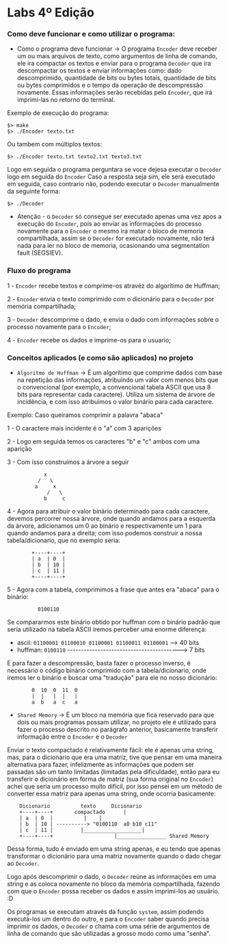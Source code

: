 # Labs 4º Edição
### Como deve funcionar e como utilizar o programa:

- Como o programa deve funcionar -> O programa `Encoder` deve receber um ou mais arquivos de texto, como argumentos de linha de comando, ele ira compactar os textos e enviar para o programa `Decoder` que ira descompactar os textos e enviar informações como: dado descomprimido, quantidade de bits ou bytes totais, quantidade de bits ou bytes comprimidos e o tempo da operação de descompressão novamente. Essas informações serão recebidas pelo `Encoder`, que irá imprimi-las no retorno do terminal.

Exemplo de execução do programa:

	$> make
	$> ./Encoder texto.txt

Ou tambem com múltiplos textos:

	$> ./Encoder texto.txt texto2.txt texto3.txt

Logo em seguida o programa perguntara se voce dejesa executar o `Decoder` logo em seguida do `Encoder`
Caso a resposta seja sim, ele será executado em seguida, caso contrario não, podendo executar o `Decoder` manualmente da seguinte forma:

	$> ./Decoder

- Atenção - o `Decoder` só consegue ser executado apenas uma vez apos a execução do `Encoder`, pois ao enviar as informações do processo novamente para o `Encoder` o mesmo ira matar o bloco de memoria compartilhada, assim se o `Decoder` for executado novamente, não terá nada para ler no bloco de memoria, ocasionando uma segmentation fault (SEGSIEV).

### Fluxo do programa 

1 - `Encoder` recebe textos e comprime-os atravéz do algorítimo de Huffman;

2 - `Encoder` envia o texto comprimido com o dicionário para o `Decoder` por memória compartilhada;

3 - `Decoder` descomprime o dado, e envia o dado com informações sobre o processo novamente para o `Encoder`;

4 - `Encoder` recebe os dados e imprime-os para o usuario;

### Conceitos aplicados (e como são aplicados) no projeto

- `Algoritmo de Huffman` -> É um algorítimo que comprime dados com base na repetição das informações, atribuindo um valor
com menos bits que o convencional (por exemplo, a convencional tabela ASCII que usa 8 bits para representar cada caractere).
Utiliza um sistema de árvore de incidência, e com isso atribuímos o valor binário para cada caractere.

Exemplo:
Caso queiramos comprimir a palavra "abaca"

1 - O caractere mais incidente é o "a" com 3 aparições

2 - Logo em seguida temos os caracteres "b" e "c" ambos com uma aparição

3 - Com isso construímos a árvore a seguir

			    x
			  /   \
			 a     x
			     /   \
			    b     c

4 - Agora para atribuir o valor binário determinado para cada caractere, devemos percorrer nossa árvore, onde quando andamos
para a esquerda da árvore, adicionamos um 0 ao binário e respectivamente um 1 para quando andamos para a direita;
com isso podemos construir a nossa tabela/dicionario, que no exemplo seria:

			+----+----+
			| a  | 0  |
			| b  | 10 |
			| c  | 11 |
			+----+----+

5 - Agora com a tabela, comprimimos a frase que antes era "abaca" para o binário:

			  0100110

Se compararmos este binário obtido por huffman com o binário padrão que seria utilizado na tabela ASCII iremos
perceber uma enorme diferença:

- ascii: `01100001 01100010 01100001 01100011 01100001` --> 40 bits
- huffman: `0100110`  -----------------------------------------> 7 bits

E para fazer a descompressão, basta fazer o processo inverso, é necessário o código binário comprimido com a tabela/dicionario, onde iremos ler o binário e buscar uma "tradução" para ele no nosso dicionário:

			0  10  0  11  0
			|  |   |  |   |
			a  b   a  c   a
 
- `Shared Memory` -> É um bloco na memória que fica reservado para que dois ou mais programas possam utilizar, no projeto ele é utilizado para fazer o processo descrito no parágrafo anterior, basicamente transferir informação entre o `Encoder` e o `Decoder`

Enviar o texto compactado é relativamente fácil: ele é apenas uma string, mas, para o dicionário que era uma matriz, tive que pensar em uma maneira alternativa para fazer, infelizmente as informações que podem ser passadas são um tanto limitadas (limitadas pela dificuldade), então para eu transferir o dicionário em forma de matriz (sua forma original no `Encoder`) achei que seria um processo muito difícil, por isso pensei em um método de converter essa matriz para apenas uma string, onde ocorria basicamente:

		Dicionario		    texto     Dicionario
		+----+----+		  compactado      |
		| a  | 0  |			 |	  |
		| b  | 10 |	---------->	"0100110  a0 b10 c11"
		| c  | 11 |			|___________________|
		+----+----+			           |________________ Shared Memory

Dessa forma, tudo é enviado em uma string apenas, e eu tendo que apenas transformar o dicionário para uma matriz novamente quando o dado chegar ao `Decoder`.

Logo após descomprimir o dado, o `Decoder` reúne as informações em uma string e as coloca novamente no bloco da memória compartilhada, fazendo com que o `Encoder` possa receber os dados e assim imprimi-los ao usuário. :D

Os programas se executam através da função `system`, assim podendo executá-los um dentro do outro, e para o `Encoder` saber quando precisa imprimir os dados, o `Decoder` o chama com uma série de argumentos de linha de comando que são utilizadas a grosso modo como uma "senha".
